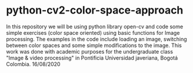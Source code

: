 # python-cv2-color-space-approach
In this repository we will be using python library open-cv and code some simple exercises (color space oriented) using basic functions for Image processing. 
The examples in the code include loading an image, switching between color spaces and some simple modifications to the image. 
This work was done with academic purposes for the undergraduate class "Image & video processing" 
in Pontificia Universidad javeriana, Bogotá Colombia. 16/08/2020
